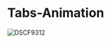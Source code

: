 # Tabs-Animation
![DSCF9312](https://github.com/Ripon-Mardy/Tabs-Animation/assets/102289887/49b6f21f-3b79-4296-b149-43b4a4d383c5)
